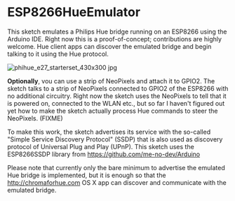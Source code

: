 # ESP8266HueEmulator
This sketch emulates a Philips Hue bridge running on an ESP8266 using the Arduino IDE. Right now this is a proof-of-concept; contributions are highly welcome. Hue client apps can discover the emulated bridge and begin talking to it using the Hue protocol.

![phihue_e27_starterset_430x300 jpg](https://cloud.githubusercontent.com/assets/2480569/8511601/e692e61c-231f-11e5-842d-4fedd6f900b4.jpg)

__Optionally__, vou can use a strip of NeoPixels and attach it to GPIO2. The sketch talks to a strip of NeoPixels connected to GPIO2 of the ESP8266 with no additional circuitry. Right now the sketch uses the NeoPixels to tell that it is powered on, connected to the WLAN etc., but so far I haven't figured out yet how to make the sketch actually process Hue commands to steer the NeoPixels. (FIXME)

To make this work, the sketch advertises its service with the so-called "Simple Service Discovery Protocol" (SSDP) that is also used as discovery protocol of Universal Plug and Play (UPnP). This sketch uses the ESP8266SSDP library from https://github.com/me-no-dev/Arduino

Please note that currently only the bare minimum to advertise the emulated Hue bridge is implemented, but it is enough so that the http://chromaforhue.com OS X app can discover and communicate with the emulated bridge.
